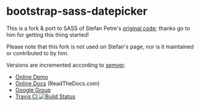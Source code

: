# bootstrap-sass-datepicker

This is a fork & port to SASS of Stefan Petre's [original code](http://www.eyecon.ro/bootstrap-datepicker/);
thanks go to him for getting this thing started!

Please note that this fork is not used on Stefan's page, nor is it maintained or contributed to by him.

Versions are incremented according to [semver](http://semver.org/).

* [Online Demo](http://eternicode.github.io/bootstrap-datepicker/)
* [Online Docs](http://bootstrap-datepicker.readthedocs.org/) (ReadTheDocs.com)
* [Google Group](https://groups.google.com/group/bootstrap-datepicker/)
* [Travis CI ![Build Status](https://travis-ci.org/eternicode/bootstrap-datepicker.png?branch=master)](https://travis-ci.org/eternicode/bootstrap-datepicker)